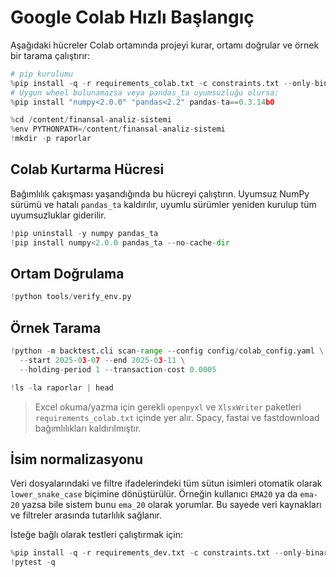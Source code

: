 # Google Colab Hızlı Başlangıç

Aşağıdaki hücreler Colab ortamında projeyi kurar, ortamı doğrular ve örnek bir tarama çalıştırır:

```python
# pip kurulumu
%pip install -q -r requirements_colab.txt -c constraints.txt --only-binary=:all: --no-binary=pandas-ta
# Uygun wheel bulunamazsa veya pandas_ta uyumsuzluğu olursa:
%pip install "numpy<2.0.0" "pandas<2.2" pandas-ta==0.3.14b0

%cd /content/finansal-analiz-sistemi
%env PYTHONPATH=/content/finansal-analiz-sistemi
!mkdir -p raporlar
```

## Colab Kurtarma Hücresi

Bağımlılık çakışması yaşandığında bu hücreyi çalıştırın. Uyumsuz NumPy sürümü
ve hatalı `pandas_ta` kaldırılır, uyumlu sürümler yeniden kurulup tüm
uyumsuzluklar giderilir.

```python
!pip uninstall -y numpy pandas_ta
!pip install numpy<2.0.0 pandas_ta --no-cache-dir
```

## Ortam Doğrulama

```python
!python tools/verify_env.py
```

## Örnek Tarama

```python
!python -m backtest.cli scan-range --config config/colab_config.yaml \
  --start 2025-03-07 --end 2025-03-11 \
  --holding-period 1 --transaction-cost 0.0005

!ls -la raporlar | head
```

> Excel okuma/yazma için gerekli `openpyxl` ve `XlsxWriter` paketleri `requirements_colab.txt` içinde yer alır.
> Spacy, fastai ve fastdownload bağımlılıkları kaldırılmıştır.

## İsim normalizasyonu

Veri dosyalarındaki ve filtre ifadelerindeki tüm sütun isimleri otomatik olarak
`lower_snake_case` biçimine dönüştürülür. Örneğin kullanıcı `EMA20` ya da
`ema-20` yazsa bile sistem bunu `ema_20` olarak yorumlar. Bu sayede veri
kaynakları ve filtreler arasında tutarlılık sağlanır.

İsteğe bağlı olarak testleri çalıştırmak için:

```python
%pip install -q -r requirements_dev.txt -c constraints.txt --only-binary=:all: --no-binary=pandas-ta
!pytest -q
```

